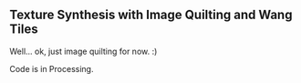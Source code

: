 ## Texture Synthesis with Image Quilting and Wang Tiles

Well... ok, just image quilting for now. :) 

Code is in Processing.